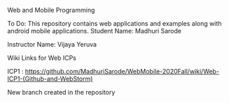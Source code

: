 Web and Mobile Programming

To Do: This repository contains web applications and examples along with android mobile applications.
Student Name: Madhuri Sarode

Instructor Name: Vijaya Yeruva

Wiki Links for Web ICPs

ICP1 : https://github.com/MadhuriSarode/WebMobile-2020Fall/wiki/Web-ICP1-(Github-and-WebStorm)

New branch created in the repository
